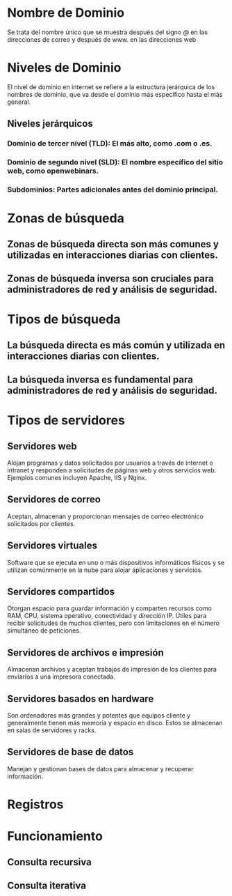 
# Nombre de Dominio
Se trata del nombre único que se muestra después del signo *@* en las direcciones de correo y después de www. en las direcciones web

 
# Niveles de Dominio
El nivel de dominio en internet se refiere a la estructura jerárquica de los nombres de dominio, que va desde el dominio más específico hasta el más general.
## Niveles jerárquicos
### Dominio de tercer nivel (TLD): El más alto, como .com o .es.
### Dominio de segundo nivel (SLD): El nombre específico del sitio web, como openwebinars.
### Subdominios: Partes adicionales antes del dominio principal.
 

 # Zonas de búsqueda
## Zonas de búsqueda directa son más comunes y utilizadas en interacciones diarias con clientes.
## Zonas de búsqueda inversa son cruciales para administradores de red y análisis de seguridad.


 # Tipos de búsqueda
## La búsqueda directa es más común y utilizada en interacciones diarias con clientes.
## La búsqueda inversa es fundamental para administradores de red y análisis de seguridad.

 
# Tipos de servidores
## Servidores web
Alojan programas y datos solicitados por usuarios a través de internet o intranet y responden a solicitudes de páginas web y otros servicios web. Ejemplos comunes incluyen Apache, IIS y Nginx.
## Servidores de correo
Aceptan, almacenan y proporcionan mensajes de correo electrónico solicitados por clientes.
## Servidores virtuales
Software que se ejecuta en uno o más dispositivos informáticos físicos y se utilizan comúnmente en la nube para alojar aplicaciones y servicios.
## Servidores compartidos
Otorgan espacio para guardar información y comparten recursos como RAM, CPU, sistema operativo, conectividad y dirección IP. Útiles para recibir solicitudes de muchos clientes, pero con limitaciones en el número simultáneo de peticiones.
## Servidores de archivos e impresión
Almacenan archivos y aceptan trabajos de impresión de los clientes para enviarlos a una impresora conectada.
## Servidores basados en hardware
Son ordenadores más grandes y potentes que equipos cliente y generalmente tienen más memoria y espacio en disco. Estos se almacenan en salas de servidores y racks.
## Servidores de base de datos
Manejan y gestionan bases de datos para almacenar y recuperar información.


# Registros

# Funcionamiento 
## Consulta recursiva 
## Consulta iterativa


